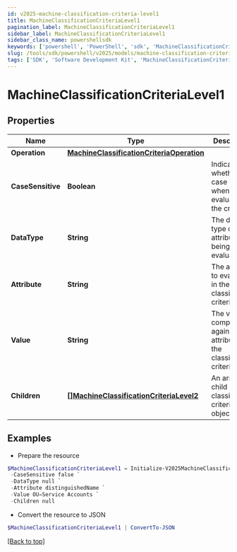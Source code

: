 ```yaml
---
id: v2025-machine-classification-criteria-level1
title: MachineClassificationCriteriaLevel1
pagination_label: MachineClassificationCriteriaLevel1
sidebar_label: MachineClassificationCriteriaLevel1
sidebar_class_name: powershellsdk
keywords: ['powershell', 'PowerShell', 'sdk', 'MachineClassificationCriteriaLevel1', 'V2025MachineClassificationCriteriaLevel1'] 
slug: /tools/sdk/powershell/v2025/models/machine-classification-criteria-level1
tags: ['SDK', 'Software Development Kit', 'MachineClassificationCriteriaLevel1', 'V2025MachineClassificationCriteriaLevel1']
---
```



# MachineClassificationCriteriaLevel1

## Properties

Name | Type | Description | Notes
------------ | ------------- | ------------- | -------------
**Operation** | [**MachineClassificationCriteriaOperation**](machine-classification-criteria-operation) |  | [optional] 
**CaseSensitive** | **Boolean** | Indicates whether case matters when evaluating the criteria | [optional] [default to $false]
**DataType** | **String** | The data type of the attribute being evaluated | [optional] 
**Attribute** | **String** | The attribute to evaluate in the classification criteria | [optional] 
**Value** | **String** | The value to compare against the attribute in the classification criteria | [optional] 
**Children** | [**[]MachineClassificationCriteriaLevel2**](machine-classification-criteria-level2) | An array of child classification criteria objects | [optional] 

## Examples

- Prepare the resource
```powershell
$MachineClassificationCriteriaLevel1 = Initialize-V2025MachineClassificationCriteriaLevel1  -Operation null `
 -CaseSensitive false `
 -DataType null `
 -Attribute distinguishedName `
 -Value OU=Service Accounts `
 -Children null
```

- Convert the resource to JSON
```powershell
$MachineClassificationCriteriaLevel1 | ConvertTo-JSON
```


[[Back to top]](#) 

